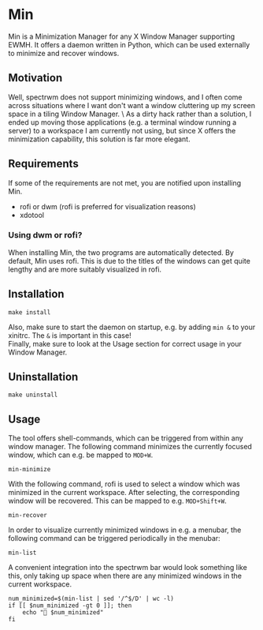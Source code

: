# Min

Min is a Minimization Manager for any X Window Manager supporting EWMH.
It offers a daemon written in Python, which can be used externally to minimize and recover windows.

## Motivation
Well, spectrwm does not support minimizing windows, and I often come across situations where I want don't want a window cluttering up my screen space in a tiling Window Manager. \ 
As a dirty hack rather than a solution, I ended up moving those applications (e.g. a terminal window running a server) to a workspace I am currently not using, but since X offers the minimization capability, this solution is far more elegant.

## Requirements
If some of the requirements are not met, you are notified upon installing Min.

- rofi or dwm (rofi is preferred for visualization reasons)
- xdotool

### Using dwm or rofi?
When installing Min, the two programs are automatically detected.
By default, Min uses rofi.
This is due to the titles of the windows can get quite lengthy and are more suitably visualized in rofi.

## Installation
```shell
make install
```
Also, make sure to start the daemon on startup, e.g. by adding `min &` to your xinitrc.
The `&` is important in this case! \
Finally, make sure to look at the Usage section for correct usage in your Window Manager.

## Uninstallation
```shell
make uninstall
```

## Usage

The tool offers shell-commands, which can be triggered from within any window manager.
The following command minimizes the currently focused window, which can e.g. be mapped to `MOD+W`.
```shell
min-minimize
```
With the following command, rofi is used to select a window which was minimized in the current workspace.
After selecting, the corresponding window will be recovered. This can be mapped to e.g. `MOD+Shift+W`.
```shell
min-recover
```
In order to visualize currently minimized windows in e.g. a menubar, the following command can be triggered periodically in the menubar:
```shell
min-list
```
A convenient integration into the spectrwm bar would look something like this, only taking up space when there are any minimized windows in the current workspace.
```shell
num_minimized=$(min-list | sed '/^$/D' | wc -l)
if [[ $num_minimized -gt 0 ]]; then
    echo " $num_minimized"
fi
```
